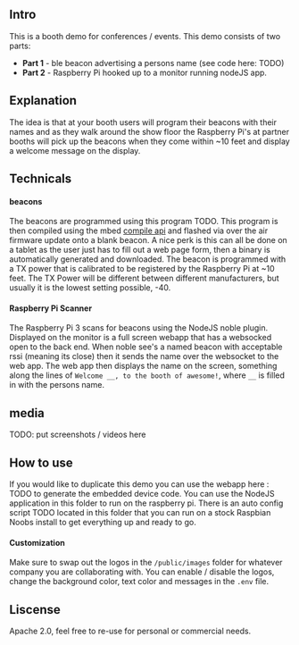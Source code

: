 ## Intro
This is a booth demo for conferences / events.  This demo consists of two parts:
- **Part 1** - ble beacon advertising a persons name (see code here: TODO)
- **Part 2** - Raspberry Pi hooked up to a monitor running nodeJS app. 

## Explanation
The idea is that at your booth users will program their beacons with their names and as they walk around the show floor the Raspberry Pi's at partner booths will pick up the beacons when they come within ~10 feet and display a welcome message on the display. 

## Technicals

#### beacons
The beacons are programmed using this program TODO. This program is then compiled using the mbed [compile api](https://developer.mbed.org/handbook/Compile-API) and flashed via over the air firmware update onto a blank beacon. A nice perk is this can all be done on a tablet as the user just has to fill out a web page form, then a binary is automatically generated and downloaded. The beacon is programmed with a TX power that is calibrated to be registered by the Raspberry Pi at ~10 feet. The TX Power will be different between different manufacturers, but usually it is the lowest setting possible, -40.

#### Raspberry Pi Scanner
The Raspberry Pi 3 scans for beacons using the NodeJS noble plugin. Displayed on the monitor is a full screen webapp that has a websocked open to the back end. When noble see's a named beacon with acceptable rssi (meaning its close) then it sends the name over the websocket to the web app. The web app then displays the name on the screen, something along the lines of `Welcome __, to the booth of awesome!`, where `__` is filled in with the persons name. 

## media
TODO: put screenshots / videos here

## How to use
If you would like to duplicate this demo you can use the webapp here : TODO to generate the embedded device code. You can use the NodeJS application in this folder to run on the raspberry pi. There is an auto config script TODO located in this folder that you can run on a stock Raspbian Noobs install to get everything up and ready to go.

#### Customization
Make sure to swap out the logos in the `/public/images` folder for whatever company you are collaborating with. 
You can enable / disable the logos, change the background color, text color and messages in the `.env` file.

## Liscense
Apache 2.0, feel free to re-use for personal or commercial needs. 





